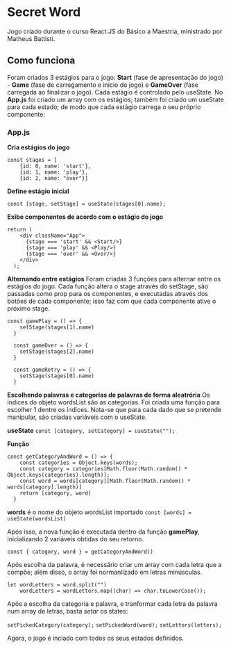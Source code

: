 # Secret Word
Jogo criado durante o curso React.JS do Básico a Maestria, ministrado por Matheus Battisti.

## Como funciona
Foram criados 3 estágios para o jogo: **Start** (fase de apresentação do jogo) - **Game** (fase de carregamento e início do jogo) e **GameOver** (fase carregada ao finalizar o jogo).
Cada estágio é controlado pelo useState. 
No **App.js** foi criado um array com os estágios; também foi criado um useState para cada estado; de modo que cada estágio carrega o seu próprio componente:

### App.js

**Cria estágios do jogo**

```
const stages = [
    {id: 0, name: 'start'},
    {id: 1, name: 'play'},
    {id: 2, name: "over"}]
```

**Define estágio inicial**

`const [stage, setStage] = useState(stages[0].name);`

**Exibe componentes de acordo com o estágio do jogo**

```
return (
    <div className="App">
      {stage === 'start' && <Start/>}
      {stage === 'play' && <Play/>}
      {stage === 'over' && <Over/>}
    </div>
  );
```

**Alternando entre estágios**
Foram criadas 3 funções para alternar entre os estágios do jogo. Cada função altera o stage através do setStage, são passadas como prop para os componentes, e executadas através dos botões de cada componente; isso faz com que cada componente ative o próximo stage.

```
const gamePlay = () => {
    setStage(stages[1].name)
  }

  const gameOver = () => {
    setStage(stages[2].name)
  }

  const gameRetry = () => {
    setStage(stages[0].name)
  }
  ```

**Escolhendo palavras e categorias de palavras de forma aleatrória**
Os índices do objeto wordsList são as categorias. Foi criada uma função para escolher 1 dentre os índices.
Nota-se que para cada dado que se pretende manipular, são criadas variáveis com o useState.

**useState**
`const [category, setCategory] = useState("");`

**Função**
```
const getCategoryAndWord = () => {
    const categories = Object.keys(words);
    const category = categories[Math.floor(Math.random() * Object.keys(categories).length)];
    const word = words[category][Math.floor(Math.random() * words[category].length)]
    return [category, word]
  }
```

**words** é o nome do objeto wordsList importado
`const [words] = useState(wordsList)`

Após isso, a nova função é executada dentro da função **gamePlay**, inicializando 2 variáveis obtidas do seu retorno.

`const { category, word } = getCategoryAndWord()`

Após escolha da palavra, é necessário criar um array com cada letra que a compôe; além disso, o array foi normanlizado em letras minúsculas.

```
let wordLetters = word.split("")
    wordLetters = wordLetters.map((char) => char.toLowerCase()); 
```
Após a escolha da categoria e palavra, e tranformar cada letra da palavra num array de letras, basta *setar* os states:

`setPickedCategory(category);`
`setPickedWord(word);`
`setLetters(letters);`

Agora, o jogo é inciado com todos os seus estados definidos.